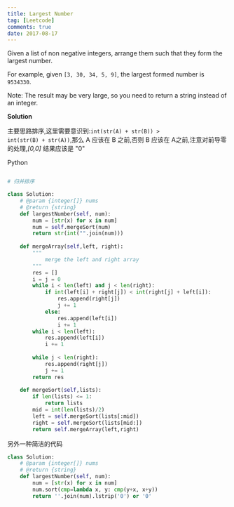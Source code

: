```yaml
---
title: Largest Number
tag: [Leetcode]
comments: true
date: 2017-08-17
---
```





Given a list of non negative integers, arrange them such that they form the largest number.

For example, given <code>[3, 30, 34, 5, 9]</code>, the largest formed number is <code>9534330</code>.

Note: The result may be very large, so you need to return a string instead of an integer.

**Solution**

主要思路排序,这里需要意识到:<code>int(str(A) + str(B)) > int(str(B) + str(A))</code>,那么 A 应该在 B 之前,否则
B 应该在 A之前,注意对前导零的处理,*[0,0]* 结果应该是 "0"


Python

```python

# 归并排序

class Solution:
    # @param {integer[]} nums
    # @return {string}
    def largestNumber(self, num):
        num = [str(x) for x in num]
        num = self.mergeSort(num)
        return str(int("".join(num)))
    
    def mergeArray(self,left, right):
        """
            merge the left and right array
        """
        res = []
        i = j = 0
        while i < len(left) and j < len(right):
            if int(left[i] + right[j]) < int(right[j] + left[i]):
                res.append(right[j])
                j += 1
            else:
                res.append(left[i])
                i += 1
        while i < len(left):
            res.append(left[i])
            i += 1
        
        while j < len(right):
            res.append(right[j])
            j += 1
        return res
                
    def mergeSort(self,lists):
        if len(lists) <= 1:
            return lists
        mid = int(len(lists)/2)
        left = self.mergeSort(lists[:mid])
        right = self.mergeSort(lists[mid:])
        return self.mergeArray(left,right)
```

另外一种简洁的代码

```python
class Solution:
    # @param {integer[]} nums
    # @return {string}
    def largestNumber(self, num):
        num = [str(x) for x in num]
        num.sort(cmp=lambda x, y: cmp(y+x, x+y))
        return ''.join(num).lstrip('0') or '0'
```
